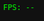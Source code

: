 <!DOCTYPE html>
<html lang="en">
<head>
<meta charset="UTF-8">
<title>Rick's Dreamscape Prototype #6</title>
<style>
  html, body { margin:0; padding:0; overflow:hidden; height:100%; background:#111; }
  #canvas { position:absolute; top:0; left:0; width:100%; height:100%; }
  #fps { position:absolute; top:5px; left:5px; color:#0f0; font:12px monospace; z-index:100; }
</style>
</head>
<body>
<canvas id="canvas" aria-label="Interactive Dreamscape Canvas"></canvas>
<div id="fps">FPS: --</div>
<script>
// Invisible logging
const logs = [];
function log(evt) { logs.push({ t:Date.now(), type:evt.type }); }

// Input & tap detection
let lastTap=0, tapCount=0, magnet=false, swigTimer=0;
window.addEventListener('touchend', e => {
  log(e);
  const now=Date.now();
  if(now-lastTap<300) tapCount++; else tapCount=1;
  lastTap=now;
  const t = e.changedTouches[0];
  if(tapCount===2) magnet = !magnet;
  if(tapCount===3) swigTimer = 60;
  // Single tap event
  if(tapCount===1) createBurst(t.clientX, t.clientY);
});

// Shake -> bursts
window.addEventListener('devicemotion', e => {
  log(e);
  const a = e.accelerationIncludingGravity || e.acceleration;
  if(a) {
    const mag=Math.hypot(a.x,a.y,a.z);
    if(mag>20) for(let i=0;i<10;i++)
      createBurst(Math.random()*canvas.width, Math.random()*canvas.height);
  }
});

// Ribbons
let ribbons=[], currentRibbon=[];
window.addEventListener('touchmove', e => {
  log(e);
  if(e.touches.length===1) {
    const t=e.touches[0];
    currentRibbon.push({x:t.clientX, y:t.clientY});
    if(magnet) orb.x=t.clientX, orb.y=t.clientY;
  }
});
window.addEventListener('touchend', e => {
  if(currentRibbon.length) { ribbons.push(currentRibbon); currentRibbon=[]; }
});

// Pinch rotate
let rotation=0, initDist=0, initRot=0;
window.addEventListener('touchstart', e => {
  if(e.touches.length===2) {
    const dx=e.touches[0].clientX-e.touches[1].clientX;
    const dy=e.touches[0].clientY-e.touches[1].clientY;
    initDist=Math.hypot(dx,dy);
    initRot=rotation;
  }
});
window.addEventListener('touchmove', e => {
  if(e.touches.length===2) {
    const dx=e.touches[0].clientX-e.touches[1].clientX;
    const dy=e.touches[0].clientY-e.touches[1].clientY;
    const dist=Math.hypot(dx,dy);
    const angle=Math.atan2(dy,dx);
    rotation = initRot + (dist-initDist)/200;
  }
});

// Orientation background
let ox=0, oy=0;
window.addEventListener('deviceorientation', e => {
  ox = e.gamma/45;
  oy = e.beta/90;
});

// Create burst
const bursts=[];
function createBurst(x,y) {
  const parts=[];
  for(let i=0;i<20;i++){
    const ang=2*Math.PI*(i/20);
    parts.push({ang, r:0});
  }
  bursts.push({x,y,parts});
}

// Orb
const orb={x:0,y:0};
function initOrb() { orb.x=canvas.width/2; orb.y=canvas.height/2; }
window.addEventListener('resize', () => { resizeCanvas(); initOrb(); });
const canvas=document.getElementById('canvas'), ctx=canvas.getContext('2d');
function resizeCanvas(){ canvas.width=innerWidth; canvas.height=innerHeight; }
resizeCanvas(); initOrb();

// FPS
let lastTime=performance.now(), frame=0;
function update(now) {
  const dt=now-lastTime; lastTime=now;
  frame++; if(frame%60===0) document.getElementById('fps').textContent='FPS: '+Math.round(1000/dt);

  ctx.clearRect(0,0,canvas.width,canvas.height);
  // Parallax grid
  ctx.save();
  ctx.translate(ox*20, oy*20);
  ctx.strokeStyle='#222';
  for(let i=0;i<canvas.width;i+=50){
    ctx.beginPath(); ctx.moveTo(i,0); ctx.lineTo(i,canvas.height); ctx.stroke();
  }
  for(let j=0;j<canvas.height;j+=50){
    ctx.beginPath(); ctx.moveTo(0,j); ctx.lineTo(canvas.width,j); ctx.stroke();
  }
  ctx.restore();

  // Rotate canvas
  ctx.save();
  ctx.translate(canvas.width/2, canvas.height/2);
  ctx.rotate(rotation);
  ctx.translate(-canvas.width/2, -canvas.height/2);

  // Ribbons
  ribbons.forEach(rib => {
    ctx.beginPath();
    rib.forEach((pt,i) => {
      ctx.lineTo(pt.x,pt.y);
    });
    ctx.strokeStyle='rgba(0,255,255,0.5)'; ctx.lineWidth=5; ctx.stroke();
  });
  if(currentRibbon.length){
    ctx.beginPath();
    currentRibbon.forEach(pt => ctx.lineTo(pt.x,pt.y));
    ctx.stroke();
  }

  // Bursts
  bursts.forEach((b,bi) => {
    b.parts.forEach(p => { p.r += 2; });
    ctx.fillStyle='cyan';
    b.parts.forEach(p => {
      const x = b.x + Math.cos(p.ang)*p.r;
      const y = b.y + Math.sin(p.ang)*p.r;
      ctx.beginPath(); ctx.arc(x,y,3,0,2*Math.PI); ctx.fill();
    });
    if(b.parts[0].r > 100) bursts.splice(bi,1);
  });

  // Orb
  ctx.fillStyle=magnet?'yellow':'magenta';
  ctx.beginPath(); ctx.arc(orb.x, orb.y, 20,0,2*Math.PI); ctx.fill();

  // Swiggity
  if(swigTimer-->0){
    ctx.font='24px monospace'; ctx.fillStyle='#fff';
    ctx.fillText('Swiggity!', orb.x+30, orb.y-30);
  }

  ctx.restore();
  requestAnimationFrame(update);
}
requestAnimationFrame(update);

// Log on exit
window.addEventListener('beforeunload',()=>navigator.sendBeacon('/log',JSON.stringify(logs)));
</script>
</body>
</html>
